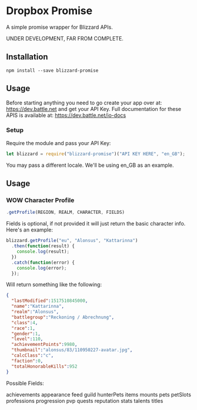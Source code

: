 # Dropbox Promise

  A simple promise wrapper for Blizzard APIs.

  UNDER DEVELOPMENT, FAR FROM COMPLETE.

## Installation
  `npm install --save blizzard-promise`

## Usage

  Before starting anything you need to go create your app over at: https://dev.battle.net and get your API Key. Full documentation for these APIS is available at: https://dev.battle.net/io-docs

### Setup

  Require the module and pass your API Key:

  ```javascript
  let blizzard = require("blizzard-promise")("API KEY HERE", "en_GB");
  ```

  You may pass a different locale. We'll be using en_GB as an example.

## Usage

### WOW Character Profile

  ```javascript
  .getProfile(REGION, REALM, CHARACTER, FIELDS)
  ```

  Fields is optional, if not provided it will just return the basic character info. Here's an example:

  ```javascript
  blizzard.getProfile("eu", "Alonsus", "Kattarinna")
    .then(function(result) {
      console.log(result);
    })
    .catch(function(error) {
      console.log(error);
    });
  ```
  Will return something like the following:

  ```json
  {
    "lastModified":1517510845000,
    "name":"Kattarinna",
    "realm":"Alonsus",
    "battlegroup":"Reckoning / Abrechnung",
    "class":4,
    "race":1,
    "gender":1,
    "level":110,
    "achievementPoints":9980,
    "thumbnail":"alonsus/83/110950227-avatar.jpg",
    "calcClass":"c",
    "faction":0,
    "totalHonorableKills":952
  }
  ```

  Possible Fields:

  achievements
  appearance
  feed
  guild
  hunterPets
  items
  mounts
  pets
  petSlots
  professions
  progression
  pvp
  quests
  reputation
  stats
  talents
  titles

